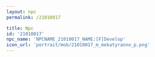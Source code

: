```yaml
---
layout: npc
permalink: /21010017

title: Npc
id: '21010017'
npc_name: 'NPCNAME_21010017_NAME:[F]Develop'
icon_url: 'portrait/mob/21010017_m_mekatyranno_p.png'
---
```

